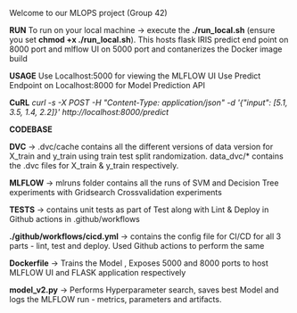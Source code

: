 Welcome to our MLOPS project (Group 42)

**RUN**
To run on your local machine -> execute the **./run_local.sh** (ensure you set **chmod +x ./run_local.sh**). This hosts flask IRIS predict end point on 8000 port and mlflow UI on 5000 port and contanerizes the Docker image build

**USAGE**
Use Localhost:5000 for viewing the MLFLOW UI
Use Predict Endpoint on Localhost:8000 for Model Prediction API

**CuRL**
*curl -s -X POST -H "Content-Type: application/json" -d '{"input": [5.1, 3.5, 1.4, 2.2]}' http://localhost:8000/predict*

**CODEBASE**

**DVC** -> .dvc/cache contains all the different versions of data version for X_train and y_train using train test split randomization. data_dvc/* contains the .dvc files for X_train & y_train respectively. 

**MLFLOW** -> mlruns folder contains all the runs of SVM and Decision Tree experiments with Gridsearch Crossvalidation experiments

**TESTS** -> contains unit tests as part of Test along with Lint & Deploy in Github actions in .github/workflows

**./github/workflows/cicd.yml** -> contains the config file for CI/CD for all 3 parts - lint, test and deploy. Used Github actions to perform the same

**Dockerfile** -> Trains the Model , Exposes 5000 and 8000 ports to host MLFLOW UI and FLASK application respectively

**model_v2.py** -> Performs Hyperparameter search, saves best Model and logs the MLFLOW run - metrics, parameters and artifacts. 